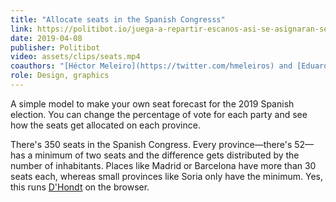 ```yaml
---
title: "Allocate seats in the Spanish Congresss"
link: https://politibot.io/juega-a-repartir-escanos-asi-se-asignaran-segun-el-voto-el-28a/
date: 2019-04-08
publisher: Politibot
video: assets/clips/seats.mp4
coauthors: "[Héctor Meleiro](https://twitter.com/hmeleiros) and [Eduardo Suárez](https://twitter.com/eduardosuarez)"
role: Design, graphics
---
```


A simple model to make your own seat forecast for the 2019 Spanish election. You can change the percentage of vote for each party and see how the seats get allocated on each province.

There's 350 seats in the Spanish Congress. Every province—there's 52—has a minimum of two seats and the difference gets distributed by the number of inhabitants. Places like Madrid or Barcelona have more than 30 seats each, whereas small provinces like Soria only have the minimum. Yes, this runs [D'Hondt](https://en.wikipedia.org/wiki/D%27Hondt_method) on the browser.
